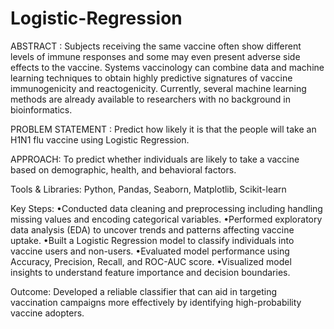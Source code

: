 # Logistic-Regression

ABSTRACT : Subjects receiving the same vaccine often show different levels of immune responses and some may even present adverse side effects to the vaccine. Systems vaccinology can combine data and machine learning techniques to obtain highly predictive signatures of vaccine immunogenicity and reactogenicity. Currently, several machine learning methods are already available to researchers with no background in bioinformatics.


PROBLEM STATEMENT : Predict how likely it is that the people will take an H1N1 flu vaccine using Logistic Regression.


APPROACH: To predict whether individuals are likely to take a vaccine based on demographic, health, and behavioral factors.


Tools & Libraries: Python, Pandas, Seaborn, Matplotlib, Scikit-learn


Key Steps:
	•Conducted data cleaning and preprocessing including handling missing values and encoding categorical variables.
	•Performed exploratory data analysis (EDA) to uncover trends and patterns affecting vaccine uptake.
	•Built a Logistic Regression model to classify individuals into vaccine users and non-users.
	•Evaluated model performance using Accuracy, Precision, Recall, and ROC-AUC score.
	•Visualized model insights to understand feature importance and decision boundaries.

 
Outcome: Developed a reliable classifier that can aid in targeting vaccination campaigns more effectively by identifying high-probability vaccine adopters.
